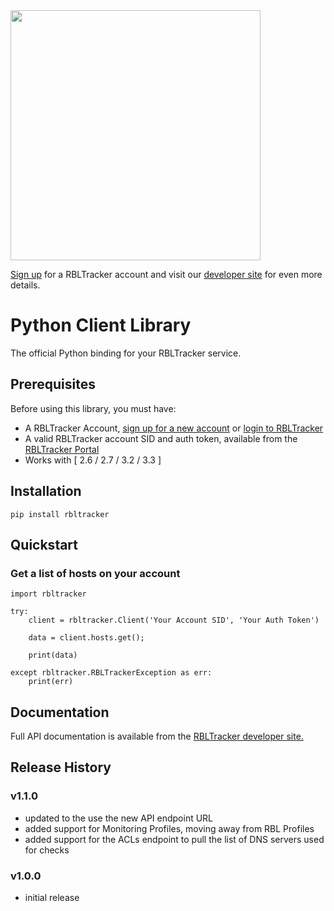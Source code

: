 <a href="https://rbltracker.com" target="_blank">
    <picture>
        <source media="(prefers-color-scheme: dark)" srcset="https://portal.rbltracker.com/assets/3.14/images/rbltracker_logo_dark.svg" width="400">      
        <img src="https://portal.rbltracker.com/assets/3.14/images/rbltracker_logo_light.svg" width="400">                                                                                 
    </picture>
</a>

[Sign up][rbltracker sign up] for a RBLTracker account and visit our [developer site][rbltracker dev site] for even more details.

# Python Client Library

The official Python binding for your RBLTracker service.

## Prerequisites

Before using this library, you must have:

* A RBLTracker Account, [sign up for a new account][rbltracker sign up] or [login to RBLTracker](https://portal.rbltracker.com/login/)
* A valid RBLTracker account SID and auth token, available from the [RBLTracker Portal](https://portal.rbltracker.com/login/)
* Works with [ 2.6 / 2.7 / 3.2 / 3.3 ]

## Installation

```
pip install rbltracker
```

## Quickstart

### Get a list of hosts on your account

    import rbltracker

    try:
        client = rbltracker.Client('Your Account SID', 'Your Auth Token')

        data = client.hosts.get();

        print(data)

    except rbltracker.RBLTrackerException as err:
        print(err)

## Documentation

Full API documentation is available from the [RBLTracker developer site.][rbltracker dev site]

## Release History

### v1.1.0
* updated to the use the new API endpoint URL
* added support for Monitoring Profiles, moving away from RBL Profiles 
* added support for the ACLs endpoint to pull the list of DNS servers used for checks 

### v1.0.0
* initial release

[rbltracker sign up]:   https://portal.rbltracker.com/signup/
[rbltracker dev site]:  https://rbltracker.com/docs/api/
